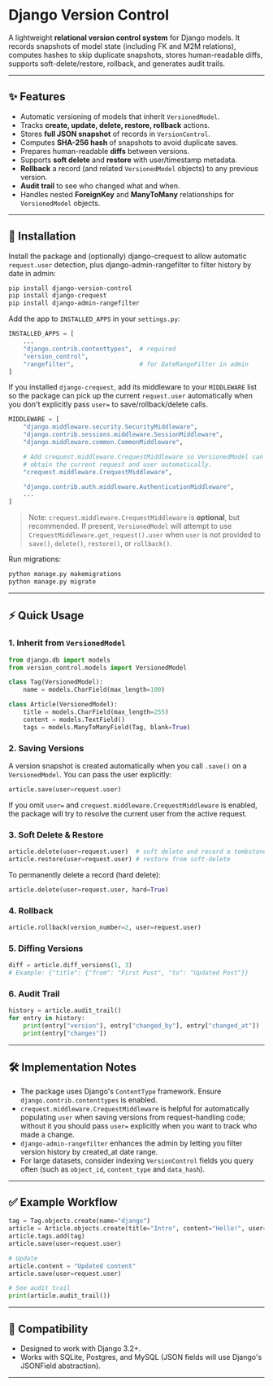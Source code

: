 # Django Version Control

A lightweight **relational version control system** for Django models. It records snapshots of model state (including FK and M2M relations), computes hashes to skip duplicate snapshots, stores human-readable diffs, supports soft-delete/restore, rollback, and generates audit trails.

---

## ✨ Features

* Automatic versioning of models that inherit `VersionedModel`.
* Tracks **create, update, delete, restore, rollback** actions.
* Stores **full JSON snapshot** of records in `VersionControl`.
* Computes **SHA-256 hash** of snapshots to avoid duplicate saves.
* Prepares human-readable **diffs** between versions.
* Supports **soft delete** and **restore** with user/timestamp metadata.
* **Rollback** a record (and related `VersionedModel` objects) to any previous version.
* **Audit trail** to see who changed what and when.
* Handles nested **ForeignKey** and **ManyToMany** relationships for `VersionedModel` objects.

---

## 🚀 Installation

Install the package and (optionally) django-crequest to allow automatic `request.user` detection, plus django-admin-rangefilter to filter history by date in admin:

```bash
pip install django-version-control
pip install django-crequest
pip install django-admin-rangefilter
```

Add the app to `INSTALLED_APPS` in your `settings.py`:

```python
INSTALLED_APPS = [
    ...
    "django.contrib.contenttypes",  # required
    "version_control",              
    "rangefilter",                  # for DateRangeFilter in admin
]
```

If you installed `django-crequest`, add its middleware to your `MIDDLEWARE` list so the package can pick up the current `request.user` automatically when you don't explicitly pass `user=` to save/rollback/delete calls.

```python
MIDDLEWARE = [
    "django.middleware.security.SecurityMiddleware",
    "django.contrib.sessions.middleware.SessionMiddleware",
    "django.middleware.common.CommonMiddleware",

    # Add crequest.middleware.CrequestMiddleware so VersionedModel can
    # obtain the current request and user automatically.
    "crequest.middleware.CrequestMiddleware",

    "django.contrib.auth.middleware.AuthenticationMiddleware",
    ...
]
```

> Note: `crequest.middleware.CrequestMiddleware` is **optional**, but recommended. If present, `VersionedModel` will attempt to use `CrequestMiddleware.get_request().user` when `user` is not provided to `save()`, `delete()`, `restore()`, or `rollback()`.

Run migrations:

```bash
python manage.py makemigrations
python manage.py migrate
```

---

## ⚡ Quick Usage

### 1. Inherit from `VersionedModel`

```python
from django.db import models
from version_control.models import VersionedModel

class Tag(VersionedModel):
    name = models.CharField(max_length=100)

class Article(VersionedModel):
    title = models.CharField(max_length=255)
    content = models.TextField()
    tags = models.ManyToManyField(Tag, blank=True)
```

### 2. Saving Versions

A version snapshot is created automatically when you call `.save()` on a `VersionedModel`. You can pass the user explicitly:

```python
article.save(user=request.user)
```

If you omit `user=` and `crequest.middleware.CrequestMiddleware` is enabled, the package will try to resolve the current user from the active request.

### 3. Soft Delete & Restore

```python
article.delete(user=request.user)  # soft delete and record a tombstone snapshot
article.restore(user=request.user) # restore from soft-delete
```

To permanently delete a record (hard delete):

```python
article.delete(user=request.user, hard=True)
```

### 4. Rollback

```python
article.rollback(version_number=2, user=request.user)
```

### 5. Diffing Versions

```python
diff = article.diff_versions(1, 3)
# Example: {"title": {"from": "First Post", "to": "Updated Post"}}
```

### 6. Audit Trail

```python
history = article.audit_trail()
for entry in history:
    print(entry["version"], entry["changed_by"], entry["changed_at"]) 
    print(entry["changes"]) 
```

---

## 🛠️ Implementation Notes

* The package uses Django's `ContentType` framework. Ensure `django.contrib.contenttypes` is enabled.
* `crequest.middleware.CrequestMiddleware` is helpful for automatically populating `user` when saving versions from request-handling code; without it you should pass `user=` explicitly when you want to track who made a change.
* `django-admin-rangefilter` enhances the admin by letting you filter version history by created\_at date range.
* For large datasets, consider indexing `VersionControl` fields you query often (such as `object_id`, `content_type` and `data_hash`).

---

## ✅ Example Workflow

```python
tag = Tag.objects.create(name="django")
article = Article.objects.create(title="Intro", content="Hello!", user=request.user)
article.tags.add(tag)
article.save(user=request.user)

# Update
article.content = "Updated content"
article.save(user=request.user)

# See audit trail
print(article.audit_trail())
```

---

## 📌 Compatibility

* Designed to work with Django 3.2+.
* Works with SQLite, Postgres, and MySQL (JSON fields will use Django's JSONField abstraction).

---